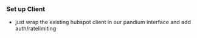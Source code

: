 ### Set up Client
- just wrap the existing hubspot client in our pandium interface and add auth/ratelimiting 
